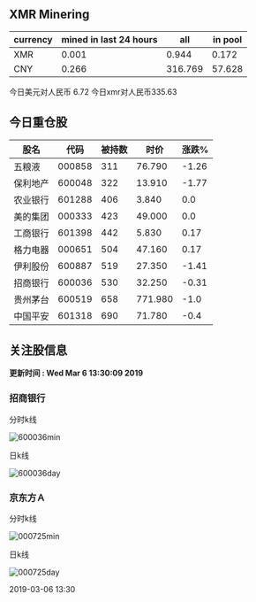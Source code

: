 ## XMR Minering

|currency|mined in last 24 hours|all|in pool|
|---|---|---|---|
|XMR|0.001|0.944|0.172|
|CNY|0.266|316.769|57.628|

今日美元对人民币 6.72	今日xmr对人民币335.63


## 今日重仓股 

|股名|代码|被持数|时价|涨跌%|
|---|---|---|---|---|
|五粮液|000858|311|76.790|-1.26|
|保利地产|600048|322|13.910|-1.77|
|农业银行|601288|406|3.840|0.0|
|美的集团|000333|423|49.000|0.0|
|工商银行|601398|442|5.830|0.17|
|格力电器|000651|504|47.160|0.17|
|伊利股份|600887|519|27.350|-1.41|
|招商银行|600036|530|32.250|-0.31|
|贵州茅台|600519|658|771.980|-1.0|
|中国平安|601318|690|71.780|-0.4|

## 关注股信息
**更新时间 : Wed Mar  6 13:30:09 2019**
### 招商银行 
分时k线

![600036min](http://image.sinajs.cn/newchart/min/n/sh600036.gif)

日k线

![600036day](http://image.sinajs.cn/newchart/daily/n/sh600036.gif)

### 京东方Ａ 
分时k线

![000725min](http://image.sinajs.cn/newchart/min/n/sz000725.gif)

日k线

![000725day](http://image.sinajs.cn/newchart/daily/n/sz000725.gif)

2019-03-06 13:30